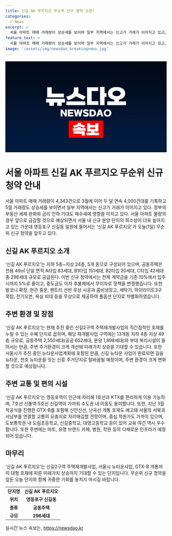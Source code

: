 ```yaml
---
title: 신길 AK 푸르지오 무순위 신규 청약 오픈!
categories:
  - News
excerpt: >
  서울 아파트 매매 거래량이 상승세를 보이며 일부 지역에서는 신고가 거래가 이어지고 있고, 부동산 세제 완화와 금리 인하 기대도 매수세에 영향을 미친다. 신길 AK 푸르지오는 입주 전까지 추가 부담 없는 입주 정책과 풀옵션으로 차별화를 꾀하며, 서울시가 추진 중인 신길2구역 주택재개발사업과 뉴타운사업의 수혜를 누릴 수 있는 단지로 관심을 끌고 있다. 영등포 일대는 미래 첨단 융복합 산업 공간으로 재편되고 주거환경이 개선되며 교통 편의성도 뛰어나다. 신길 AK 푸르지오는 미래가치 상승을 기대할 수 있는 단지로 평가받고 있다.
feature_text: >
  서울 아파트 매매 거래량이 상승세를 보이며 일부 지역에서는 신고가 거래가 이어지고 있고, 부동산 세제 완화와 금리 인하 기대도 매수세에 영향을 미친다. 신길 AK 푸르지오는 입주 전까지 추가 부담 없는 입주 정책과 풀옵션으로 차별화를 꾀하며, 서울시가 추진 중인 신길2구역 주택재개발사업과 뉴타운사업의 수혜를 누릴 수 있는 단지로 관심을 끌고 있다. 영등포 일대는 미래 첨단 융복합 산업 공간으로 재편되고 주거환경이 개선되며 교통 편의성도 뛰어나다. 신길 AK 푸르지오는 미래가치 상승을 기대할 수 있는 단지로 평가받고 있다.
image: '/assets/img/newsdao_breakingnews.jpg'
---
```


<p><img src="/assets/img/newsdao_breakingnews.jpg" alt="firstkoreanews 속보" /></p>

<h1>서울 아파트 신길 AK 푸르지오 무순위 신규 청약 안내</h1>

<p data-ke-size="size16">서울 아파트 매매 거래량이 4,343건으로 3월에 이어 두 달 연속 4,000건대를 기록하고 5월 거래량도 상승세를 보이면서 일부 지역에서는 신고가 거래가 이어지고 있다. 정부의 부동산 세제 완화와 금리 인하 기대도 매수세에 영향을 미치고 있다. 서울 아파트 물량의 경우 앞으로 급감할 것으로 예상되면서 서울 내 신규 분양 단지의 희소성이 더욱 높아지고 있는 가운데 영등포구 신길동 일원에 들어서는 ‘신길 AK 푸르지오’가 오늘(1일) 무순위 신규 청약을 앞두고 있다.</p>

<h2 data-ke-size="size26">신길 AK 푸르지오 소개</h2>

<p data-ke-size="size16">‘신길 AK 푸르지오’는 지하 5층~지상 24층, 5개 동으로 구성되어 있으며, 공동주택은 전용 49㎡ 단일 면적 A타입 83세대, B1타입 151세대, B2타입 20세대, C타입 42세대 총 296세대 규모로 공급된다. 이번 신규 청약에서는 전체 계약금을 기존 10%에서 입주 시까지 5%로 줄이고, 중도금도 이자 후불제에서 무이자로 정책을 변경했습니다. 또한 발코니 확장, 현관 중문, 펜트리 선반 무상 시공과 콤비냉장고, 세탁기, 하이라이트3구 쿡탑, 전기오븐, 욕실 비데 등을 무상으로 제공하여 풀옵션 단지로 차별화하였습니다.</p>

<h2 data-ke-size="size26">주변 환경 및 장점</h2>

<p data-ke-size="size16">‘신길 AK 푸르지오’는 현재 추진 중인 신길2구역 주택재개발사업의 직간접적인 호재를 누릴 수 있는 수혜 단지로 꼽히며, 해당 재개발사업 구역에는 13개동 지하 4층·지상 49층 규모로, 공동주택 2,550세대(공공 652세대, 분양 1,898세대)와 부대 복리시설이 들어서는 만큼, 주변 주거환경이 크게 개선돼 미래가치 상승을 기대할 수 있습니다. 또한 서울시가 추진 중인 뉴타운사업계획에 포함된 만큼, 신길 뉴타운 사업이 완료되면 길음 뉴타운, 천호 뉴타운을 잇는 신흥 주거단지로 탈바꿈될 예정이며, 주변 환경이 크게 변화할 것으로 예상됩니다.</p>

<h2 data-ke-size="size26">주변 교통 및 편의 시설</h2>

<p data-ke-size="size16">‘신길 AK 푸르지오’는 영등포역이 인근에 자리해 1호선과 KTX를 편리하게 이용 가능하며, 7호선 신풍역·5호선 신길역이 가까워 수도권 내 이동도 용이합니다. 또한, 지난 3월 착공식을 진행한 GTX-B를 포함해 신안산선, 난곡선 개통 호재도 예고돼 서울의 서북과 서남부를 연결할 교통의 요충지로 자리매김할 전망이며, 중심 학원가도 가까이 있으며, 도보통학권 내 도림초등학교, 신길중학교, 대영고등학교 등이 있어 교육 여건 역시 우수합니다. 또한 주변에는 마트, 유명 브랜드 카페, 병원, 학원 등의 다채로운 인프라가 예정되어 있습니다.</p>

<h2 data-ke-size="size26">마무리</h2>

<p data-ke-size="size16">‘신길 AK 푸르지오’는 신길2구역 주택재개발사업, 서울시 뉴타운사업, GTX-B 개통까지 대형 호재에 따른 미래가치 상승까지 기대할 수 있는 단지입니다. 무순위 신규 청약을 앞둔 오늘 단지와 함께 귀중한 기회를 놓치지 마시길 바랍니다.</p>

<table>
  <tbody>
    <tr>
      <td style="text-align: center; height: 17px;"><b>단지명</b></td>
      <td style="text-align: center; height: 17px;"><b>신길 AK 푸르지오</b></td>
    </tr>
    <tr>
      <td style="text-align: center; height: 17px;"><b>위치</b></td>
      <td style="text-align: center; height: 17px;"><b>영등포구 신길동</b></td>
    </tr>
    <tr>
      <td style="text-align: center; height: 17px;"><b>종류</b></td>
      <td style="text-align: center; height: 17px;"><b>공동주택</b></td>
    </tr>
    <tr>
      <td style="text-align: center; height: 17px;"><b>규모</b></td>
      <td style="text-align: center; height: 17px;"><b>296세대</b></td>
    </tr>
  </tbody>
</table>
실시간 뉴스 속보는, <a href="https://newsdao.kr" rel="dofollow">https://newsdao.kr</a>


